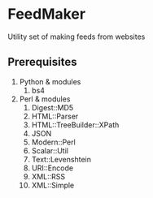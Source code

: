 FeedMaker
=========

Utility set of making feeds from websites

Prerequisites
-------------
1. Python & modules
	1) bs4
2. Perl & modules
	1) Digest::MD5
	2) HTML::Parser
	3) HTML::TreeBuilder::XPath
	4) JSON
	5) Modern::Perl
	6) Scalar::Util
	7) Text::Levenshtein
	8) URI::Encode
	9) XML::RSS
	10) XML::Simple	

